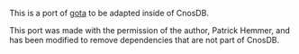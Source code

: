 This is a port of [gota](https://github.com/phemmer/gota) to be adapted inside of CnosDB.

This port was made with the permission of the author, Patrick Hemmer, and has been modified to remove dependencies that are not part of CnosDB.
